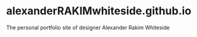 # alexanderRAKIMwhiteside.github.io
The personal portfolio site of designer Alexander Rakim Whiteside
